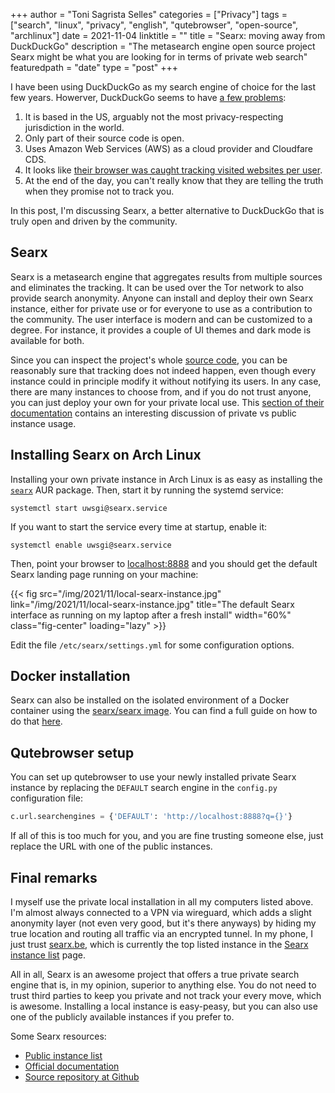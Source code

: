 +++
author = "Toni Sagrista Selles"
categories = ["Privacy"]
tags = ["search", "linux", "privacy", "english", "qutebrowser", "open-source", "archlinux"]
date = 2021-11-04
linktitle = ""
title = "Searx: moving away from DuckDuckGo"
description = "The metasearch engine open source project Searx might be what you are looking for in terms of private web search"
featuredpath = "date"
type = "post"
+++

I have been using DuckDuckGo as my search engine of choice for the last few years. Howerver, DuckDuckGo seems to have [a few problems](https://www.reddit.com/r/degoogle/comments/pwf7q0/twitter_censors_email_correspondence_that_appears/hegyiik/):

1. It is based in the US, arguably not the most privacy-respecting jurisdiction in the world.
2. Only part of their source code is open.
3. Uses Amazon Web Services (AWS) as a cloud provider and Cloudfare CDS.
4. It looks like [their browser was caught tracking visited websites per user](https://www.techworm.net/2020/07/duckduckgo-browser-track-website.html).
5. At the end of the day, you can't really know that they are telling the truth when they promise not to track you.

In this post, I'm discussing Searx, a better alternative to DuckDuckGo that is truly open and driven by the community.

<!--more-->

## Searx

Searx is a metasearch engine that aggregates results from multiple sources and eliminates the tracking. It can be used over the Tor network to also provide search anonymity. Anyone can install and deploy their own Searx instance, either for private use or for everyone to use as a contribution to the community. The user interface is modern and can be customized to a degree. For instance, it provides a couple of UI themes and dark mode is available for both. 

Since you can inspect the project's whole [source code](https://github.com/searx/searx), you can be reasonably sure that tracking does not indeed happen, even though every instance could in principle modify it without notifying its users. In any case, there are many instances to choose from, and if you do not trust anyone, you can just deploy your own for your private local use. This [section of their documentation](https://searx.github.io/searx/user/own-instance.html) contains an interesting discussion of private vs public instance usage. 

## Installing Searx on Arch Linux

Installing your own private instance in Arch Linux is as easy as installing the [`searx`](https://aur.archlinux.org/packages/searx/) AUR package. Then, start it by running the systemd service:

```
systemctl start uwsgi@searx.service
```

If you want to start the service every time at startup, enable it:

```
systemctl enable uwsgi@searx.service
```

Then, point your browser to [localhost:8888](http://localhost:8888) and you should get the default Searx landing page running on your machine:

{{< fig src="/img/2021/11/local-searx-instance.jpg" link="/img/2021/11/local-searx-instance.jpg" title="The default Searx interface as running on my laptop after a fresh install" width="60%" class="fig-center" loading="lazy" >}}

Edit the file `/etc/searx/settings.yml` for some configuration options.

## Docker installation

Searx can also be installed on the isolated environment of a Docker container using the [searx/searx image](https://hub.docker.com/r/searx/searx). You can find a full guide on how to do that [here](https://searx.github.io/searx/admin/installation-docker.html).

## Qutebrowser setup

You can set up qutebrowser to use your newly installed private Searx instance by replacing the `DEFAULT` search engine in the `config.py` configuration file:

```Python
c.url.searchengines = {'DEFAULT': 'http://localhost:8888?q={}'}
```

If all of this is too much for you, and you are fine trusting someone else, just replace the URL with one of the public instances.

## Final remarks

I myself use the private local installation in all my computers listed above. I'm almost always connected to a VPN via wireguard, which adds a slight anonymity layer (not even very good, but it's there anyways) by hiding my true location and routing all traffic via an encrypted tunnel. In my phone, I just trust [searx.be](https://searx.be), which is currently the top listed instance in the [Searx instance list](https://searx.space/#help-country) page.

All in all, Searx is an awesome project that offers a true private search engine that is, in my opinion, superior to anything else. You do not need to trust third parties to keep you private and not track your every move, which is awesome. Installing a local instance is easy-peasy, but you can also use one of the publicly available instances if you prefer to.

Some Searx resources:

-  [Public instance list](https://searx.space/)
-  [Official documentation](https://searx.github.io/searx/)
-  [Source repository at Github](https://github.com/searx/searx)
